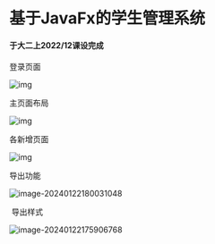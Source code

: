 # 基于JavaFx的学生管理系统

#### 于大二上2022/12课设完成

登录页面

![img]([D:\编译器\Java\FxTest\image\clip_image002.jpg](https://github.com/laoyouxiaoyue/-JavaFx-/blob/main/image/clip_image002.jpg))

 

 主页面布局

![img](D:\编译器\Java\FxTest\image\clip_image004.jpg)

各新增页面

![img](D:\编译器\Java\FxTest\image\clip_image006.jpg)

导出功能

![image-20240122180031048](D:\编译器\Java\FxTest\image\image-20240122180031048.png)

​                    导出样式

![image-20240122175906768](D:\编译器\Java\FxTest\image\image-20240122175906768.png)
